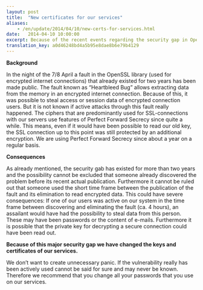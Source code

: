```yaml
---
layout: post
title:  "New certificates for our services"
aliases:
    - /en/update/2014/04/10/new-certs-for-services.html
date:   2014-04-10 10:00:00
excerpt: Because of the recent events regarding the security gap in OpenSSL we have decided to generate new keys and certificates for our services. As always, you can find the new fingerprints on our website. 
translation_key: a0d46248bd4a5b95e8dae8b6e79b4129
---
```


**Background**

In the night of the 7/8 April a fault in the OpenSSL library (used for encrypted internet connections) that already existed for two years has been made public. The fault known as “Heartbleed Bug” allows extracting data from the memory in an encrypted internet connection.  Because of this, it was possible to steal access or session data of encrypted connection users. But it is not known if active attacks through this fault really happened.
The ciphers that are predominantly used for SSL-connections with our servers use features of Perfect Forward Secrecy since quite a while. This means, even if it would have been possible to read our old key, the SSL connection up to this point was still protected by an additional encryption. We are using Perfect Forward Secrecy since about a year on a regular basis.

**Consequences**

As already mentioned, the security gab has existed for more than two years and the possibility cannot be excluded that someone already discovered the problem before its recent actual publication. Furthermore it cannot be ruled out that someone used the short time frame between the publication of the fault and its elimination to read encrypted data.
This could have severe consequences: If one of our users was active on our system in the time frame between discovering and eliminating the fault (ca. 4 hours), an assailant would have had the possibility to steal data from this person. These may have been passwords or the content of e-mails. Furthermore it is possible that the private key for decrypting a secure connection could have been read out.

**Because of this major security gap we have changed the keys and certificates of our services.**

We don’t want to create unnecessary panic. If the vulnerability really has been actively used cannot be said for sure and may never be known. Therefore we recommend that you change all your passwords that you use on our services.

